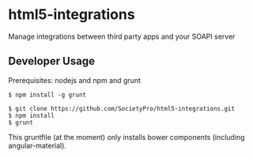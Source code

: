 html5-integrations
==================

Manage integrations between third party apps and your SOAPI server

Developer Usage
---------------

Prerequisites: nodejs and npm and grunt

    $ npm install -g grunt

    $ git clone https://github.com/SocietyPro/html5-integrations.git
    $ npm install
    $ grunt

This gruntfile (at the moment) only installs bower components (including angular-material).